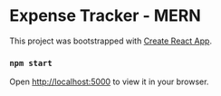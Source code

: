  # Expense Tracker - MERN

This project was bootstrapped with [Create React App](https://github.com/facebook/create-react-app).
### `npm start`
Open [http://localhost:5000](http://localhost:5000) to view it in your browser.


